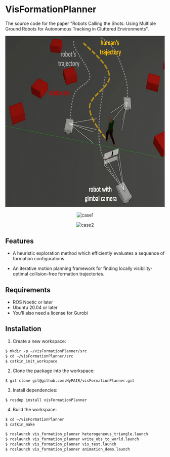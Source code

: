 # VisFormationPlanner
The source code for the paper "Robots Calling the Shots: Using Multiple Ground Robots for Autonomous Tracking in Cluttered Environments".
<p align="center">
  <img src="https://github.com/HyPAIR/VisFormationPlanner/blob/main/documents/over_view.png" alt="formation_planning" width="729" height=538.5">
</p>
<p align="center">
  <img src="https://github.com/HyPAIR/VisFormationPlanner/blob/main/case1.gif" alt="case1" width="600">
</p>

<p align="center">
  <img src="https://github.com/HyPAIR/VisFormationPlanner/blob/main/case2.gif" alt="case2" width="600">
</p>

## Features

 - A heuristic exploration method which efficiently evaluates a sequence of formation configurations.
 
 - An iterative motion planning framework for finding locally visibility-optimal collision-free formation trajectories.

## Requirements

 - ROS Noetic or later
 - Ubuntu 20.04 or later
 - You'll also need a license for Gurobi

## Installation

1. Create a new workspace:

```shell
$ mkdir -p ~/visFormationPlanner/src
$ cd ~/visFormationPlanner/src
$ catkin_init_workspace
```

2. Clone the package into the workspace:

```shell
$ git clone git@github.com:HyPAIR/visFormationPlanner.git
```

3. Install dependencies:
```shell
$ rosdep install visFormationPlanner
```

4. Build the workspace:

```shell
$ cd ~/visFormationPlanner
$ catkin_make
```
```shell
$ roslaunch vis_formation_planner heterogeneous_triangle.launch
$ roslaunch vis_formation_planner write_obs_to_world.launch
$ roslaunch vis_formation_planner vis_test.launch
$ roslaunch vis_formation_planner animation_demo.launch
```
